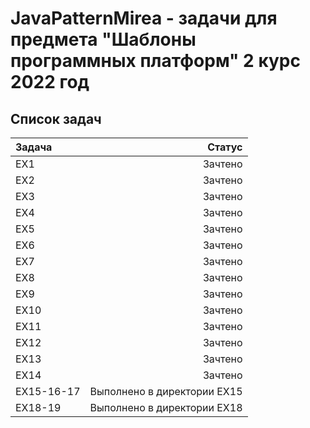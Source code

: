 # JavaPatternMirea - задачи для предмета "Шаблоны программных платформ" 2 курс 2022 год
## Список задач

|Задача | Статус|
|:--|--:|
|EX1| Зачтено|
|EX2| Зачтено|
|EX3| Зачтено|
|EX4| Зачтено|
|EX5| Зачтено|
|EX6| Зачтено|
|EX7| Зачтено|
|EX8| Зачтено|
|EX9| Зачтено|
|EX10| Зачтено|
|EX11| Зачтено|
|EX12| Зачтено|
|EX13| Зачтено|
|EX14| Зачтено|
|EX15-16-17| Выполнено в директории EX15|
|EX18-19| Выполнено в директории EX18|
